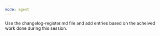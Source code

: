 ```yaml
---
mode: agent
---
```


Use the changelog-register.md file and add entries based on the acheived work done during this session.
